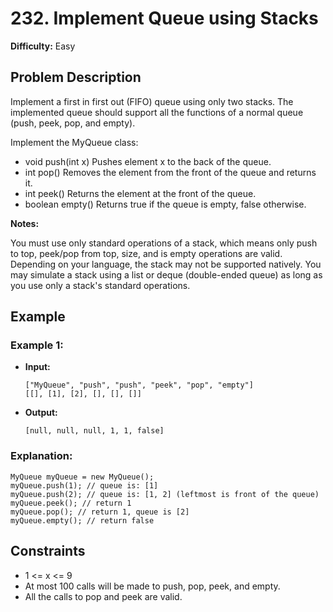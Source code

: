 # 232. Implement Queue using Stacks
**Difficulty:** Easy

## Problem Description

Implement a first in first out (FIFO) queue using only two stacks. The implemented queue should support all the functions of a normal queue (push, peek, pop, and empty).

Implement the MyQueue class:

- void push(int x) Pushes element x to the back of the queue.
- int pop() Removes the element from the front of the queue and returns it.
- int peek() Returns the element at the front of the queue.
- boolean empty() Returns true if the queue is empty, false otherwise.

**Notes:**

You must use only standard operations of a stack, which means only push to top, peek/pop from top, size, and is empty operations are valid.
Depending on your language, the stack may not be supported natively. You may simulate a stack using a list or deque (double-ended queue) as long as you use only a stack's standard operations.

## Example

### Example 1:
- **Input:**
  ```
  ["MyQueue", "push", "push", "peek", "pop", "empty"]
  [[], [1], [2], [], [], []]
  ```
- **Output:**
  ```
  [null, null, null, 1, 1, false]
  ```

### Explanation:
```
MyQueue myQueue = new MyQueue();
myQueue.push(1); // queue is: [1]
myQueue.push(2); // queue is: [1, 2] (leftmost is front of the queue)
myQueue.peek(); // return 1
myQueue.pop(); // return 1, queue is [2]
myQueue.empty(); // return false
```

## Constraints

- 1 <= x <= 9
- At most 100 calls will be made to push, pop, peek, and empty.
- All the calls to pop and peek are valid.